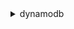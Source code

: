 <details><summary>dynamodb</summary><blockquote>

- **<details><summary>batch-execute-statement</summary><blockquote>**

  * --statements
  * --cli-input-json
  * --cli-input-yaml
  * --generate-cli-skeleton


- **<details><summary>batch-get-item</summary><blockquote>**

  * --request-items
  * --return-consumed-capacity
  * --cli-input-json
  * --cli-input-yaml
  * --generate-cli-skeleton


- **<details><summary>batch-write-item</summary><blockquote>**

  * --request-items
  * --return-consumed-capacity
  * --return-item-collection-metrics
  * --cli-input-json
  * --cli-input-yaml
  * --generate-cli-skeleton


- **<details><summary>create-backup</summary><blockquote>**

  * --table-name
  * --backup-name
  * --cli-input-json
  * --cli-input-yaml
  * --generate-cli-skeleton


- **<details><summary>create-global-table</summary><blockquote>**

  * --global-table-name
  * --replication-group
  * --cli-input-json
  * --cli-input-yaml
  * --generate-cli-skeleton


- **<details><summary>create-table</summary><blockquote>**

  * --attribute-definitions
  * --table-name
  * --key-schema
  * --local-secondary-indexes
  * --global-secondary-indexes
  * --billing-mode
  * --provisioned-throughput
  * --stream-specification
  * --sse-specification
  * --tags
  * --cli-input-json
  * --cli-input-yaml
  * --generate-cli-skeleton


- **<details><summary>delete-backup</summary><blockquote>**

  * --backup-arn
  * --cli-input-json
  * --cli-input-yaml
  * --generate-cli-skeleton


- **<details><summary>delete-item</summary><blockquote>**

  * --table-name
  * --key
  * --expected
  * --conditional-operator
  * --return-values
  * --return-consumed-capacity
  * --return-item-collection-metrics
  * --condition-expression
  * --expression-attribute-names
  * --expression-attribute-values
  * --cli-input-json
  * --cli-input-yaml
  * --generate-cli-skeleton


- **<details><summary>delete-table</summary><blockquote>**

  * --table-name
  * --cli-input-json
  * --cli-input-yaml
  * --generate-cli-skeleton


- **<details><summary>describe-backup</summary><blockquote>**

  * --backup-arn
  * --cli-input-json
  * --cli-input-yaml
  * --generate-cli-skeleton


- **<details><summary>describe-continuous-backups</summary><blockquote>**

  * --table-name
  * --cli-input-json
  * --cli-input-yaml
  * --generate-cli-skeleton


- **<details><summary>describe-contributor-insights</summary><blockquote>**

  * --table-name
  * --index-name
  * --cli-input-json
  * --cli-input-yaml
  * --generate-cli-skeleton


- **<details><summary>describe-endpoints</summary><blockquote>**

  * --cli-input-json
  * --cli-input-yaml
  * --generate-cli-skeleton


- **<details><summary>describe-export</summary><blockquote>**

  * --export-arn
  * --cli-input-json
  * --cli-input-yaml
  * --generate-cli-skeleton


- **<details><summary>describe-global-table</summary><blockquote>**

  * --global-table-name
  * --cli-input-json
  * --cli-input-yaml
  * --generate-cli-skeleton


- **<details><summary>describe-global-table-settings</summary><blockquote>**

  * --global-table-name
  * --cli-input-json
  * --cli-input-yaml
  * --generate-cli-skeleton


- **<details><summary>describe-kinesis-streaming-destination</summary><blockquote>**

  * --table-name
  * --cli-input-json
  * --cli-input-yaml
  * --generate-cli-skeleton


- **<details><summary>describe-limits</summary><blockquote>**

  * --cli-input-json
  * --cli-input-yaml
  * --generate-cli-skeleton


- **<details><summary>describe-table</summary><blockquote>**

  * --table-name
  * --cli-input-json
  * --cli-input-yaml
  * --generate-cli-skeleton


- **<details><summary>describe-table-replica-auto-scaling</summary><blockquote>**

  * --table-name
  * --cli-input-json
  * --cli-input-yaml
  * --generate-cli-skeleton


- **<details><summary>describe-time-to-live</summary><blockquote>**

  * --table-name
  * --cli-input-json
  * --cli-input-yaml
  * --generate-cli-skeleton


- **<details><summary>disable-kinesis-streaming-destination</summary><blockquote>**

  * --table-name
  * --stream-arn
  * --cli-input-json
  * --cli-input-yaml
  * --generate-cli-skeleton


- **<details><summary>enable-kinesis-streaming-destination</summary><blockquote>**

  * --table-name
  * --stream-arn
  * --cli-input-json
  * --cli-input-yaml
  * --generate-cli-skeleton


- **<details><summary>execute-statement</summary><blockquote>**

  * --statement
  * --parameters
  * --consistent-read
  * --no-consistent-read
  * --next-token
  * --cli-input-json
  * --cli-input-yaml
  * --generate-cli-skeleton


- **<details><summary>execute-transaction</summary><blockquote>**

  * --transact-statements
  * --client-request-token
  * --cli-input-json
  * --cli-input-yaml
  * --generate-cli-skeleton


- **<details><summary>export-table-to-point-in-time</summary><blockquote>**

  * --table-arn
  * --export-time
  * --client-token
  * --s3-bucket
  * --s3-bucket-owner
  * --s3-prefix
  * --s3-sse-algorithm
  * --s3-sse-kms-key-id
  * --export-format
  * --cli-input-json
  * --cli-input-yaml
  * --generate-cli-skeleton


- **<details><summary>get-item</summary><blockquote>**

  * --table-name
  * --key
  * --attributes-to-get
  * --consistent-read
  * --no-consistent-read
  * --return-consumed-capacity
  * --projection-expression
  * --expression-attribute-names
  * --cli-input-json
  * --cli-input-yaml
  * --generate-cli-skeleton


- **<details><summary>help</summary><blockquote>**

  * 


- **<details><summary>list-backups</summary><blockquote>**

  * --table-name
  * --time-range-lower-bound
  * --time-range-upper-bound
  * --backup-type
  * --cli-input-json
  * --cli-input-yaml
  * --starting-token
  * --page-size
  * --max-items
  * --generate-cli-skeleton


- **<details><summary>list-contributor-insights</summary><blockquote>**

  * --table-name
  * --next-token
  * --max-results
  * --cli-input-json
  * --cli-input-yaml
  * --generate-cli-skeleton


- **<details><summary>list-exports</summary><blockquote>**

  * --table-arn
  * --max-results
  * --next-token
  * --cli-input-json
  * --cli-input-yaml
  * --generate-cli-skeleton


- **<details><summary>list-global-tables</summary><blockquote>**

  * --exclusive-start-global-table-name
  * --limit
  * --region-name
  * --cli-input-json
  * --cli-input-yaml
  * --generate-cli-skeleton


- **<details><summary>list-tables</summary><blockquote>**

  * --cli-input-json
  * --cli-input-yaml
  * --starting-token
  * --page-size
  * --max-items
  * --generate-cli-skeleton


- **<details><summary>list-tags-of-resource</summary><blockquote>**

  * --resource-arn
  * --cli-input-json
  * --cli-input-yaml
  * --starting-token
  * --max-items
  * --generate-cli-skeleton


- **<details><summary>put-item</summary><blockquote>**

  * --table-name
  * --item
  * --expected
  * --return-values
  * --return-consumed-capacity
  * --return-item-collection-metrics
  * --conditional-operator
  * --condition-expression
  * --expression-attribute-names
  * --expression-attribute-values
  * --cli-input-json
  * --cli-input-yaml
  * --generate-cli-skeleton


- **<details><summary>query</summary><blockquote>**

  * --table-name
  * --index-name
  * --select
  * --attributes-to-get
  * --consistent-read
  * --no-consistent-read
  * --key-conditions
  * --query-filter
  * --conditional-operator
  * --scan-index-forward
  * --no-scan-index-forward
  * --return-consumed-capacity
  * --projection-expression
  * --filter-expression
  * --key-condition-expression
  * --expression-attribute-names
  * --expression-attribute-values
  * --cli-input-json
  * --cli-input-yaml
  * --starting-token
  * --page-size
  * --max-items
  * --generate-cli-skeleton


- **<details><summary>restore-table-from-backup</summary><blockquote>**

  * --target-table-name
  * --backup-arn
  * --billing-mode-override
  * --global-secondary-index-override
  * --local-secondary-index-override
  * --provisioned-throughput-override
  * --sse-specification-override
  * --cli-input-json
  * --cli-input-yaml
  * --generate-cli-skeleton


- **<details><summary>restore-table-to-point-in-time</summary><blockquote>**

  * --source-table-arn
  * --source-table-name
  * --target-table-name
  * --use-latest-restorable-time
  * --no-use-latest-restorable-time
  * --restore-date-time
  * --billing-mode-override
  * --global-secondary-index-override
  * --local-secondary-index-override
  * --provisioned-throughput-override
  * --sse-specification-override
  * --cli-input-json
  * --cli-input-yaml
  * --generate-cli-skeleton


- **<details><summary>scan</summary><blockquote>**

  * --table-name
  * --index-name
  * --attributes-to-get
  * --select
  * --scan-filter
  * --conditional-operator
  * --return-consumed-capacity
  * --total-segments
  * --segment
  * --projection-expression
  * --filter-expression
  * --expression-attribute-names
  * --expression-attribute-values
  * --consistent-read
  * --no-consistent-read
  * --cli-input-json
  * --cli-input-yaml
  * --starting-token
  * --page-size
  * --max-items
  * --generate-cli-skeleton


- **<details><summary>tag-resource</summary><blockquote>**

  * --resource-arn
  * --tags
  * --cli-input-json
  * --cli-input-yaml
  * --generate-cli-skeleton


- **<details><summary>transact-get-items</summary><blockquote>**

  * --transact-items
  * --return-consumed-capacity
  * --cli-input-json
  * --cli-input-yaml
  * --generate-cli-skeleton


- **<details><summary>transact-write-items</summary><blockquote>**

  * --transact-items
  * --return-consumed-capacity
  * --return-item-collection-metrics
  * --client-request-token
  * --cli-input-json
  * --cli-input-yaml
  * --generate-cli-skeleton


- **<details><summary>untag-resource</summary><blockquote>**

  * --resource-arn
  * --tag-keys
  * --cli-input-json
  * --cli-input-yaml
  * --generate-cli-skeleton


- **<details><summary>update-continuous-backups</summary><blockquote>**

  * --table-name
  * --point-in-time-recovery-specification
  * --cli-input-json
  * --cli-input-yaml
  * --generate-cli-skeleton


- **<details><summary>update-contributor-insights</summary><blockquote>**

  * --table-name
  * --index-name
  * --contributor-insights-action
  * --cli-input-json
  * --cli-input-yaml
  * --generate-cli-skeleton


- **<details><summary>update-global-table</summary><blockquote>**

  * --global-table-name
  * --replica-updates
  * --cli-input-json
  * --cli-input-yaml
  * --generate-cli-skeleton


- **<details><summary>update-global-table-settings</summary><blockquote>**

  * --global-table-name
  * --global-table-billing-mode
  * --global-table-provisioned-write-capacity-units
  * --global-table-provisioned-write-capacity-auto-scaling-settings-update
  * --global-table-global-secondary-index-settings-update
  * --replica-settings-update
  * --cli-input-json
  * --cli-input-yaml
  * --generate-cli-skeleton


- **<details><summary>update-item</summary><blockquote>**

  * --table-name
  * --key
  * --attribute-updates
  * --expected
  * --conditional-operator
  * --return-values
  * --return-consumed-capacity
  * --return-item-collection-metrics
  * --update-expression
  * --condition-expression
  * --expression-attribute-names
  * --expression-attribute-values
  * --cli-input-json
  * --cli-input-yaml
  * --generate-cli-skeleton


- **<details><summary>update-table</summary><blockquote>**

  * --attribute-definitions
  * --table-name
  * --billing-mode
  * --provisioned-throughput
  * --global-secondary-index-updates
  * --stream-specification
  * --sse-specification
  * --replica-updates
  * --cli-input-json
  * --cli-input-yaml
  * --generate-cli-skeleton


- **<details><summary>update-table-replica-auto-scaling</summary><blockquote>**

  * --global-secondary-index-updates
  * --table-name
  * --provisioned-write-capacity-auto-scaling-update
  * --replica-updates
  * --cli-input-json
  * --cli-input-yaml
  * --generate-cli-skeleton


- **<details><summary>update-time-to-live</summary><blockquote>**

  * --table-name
  * --time-to-live-specification
  * --cli-input-json
  * --cli-input-yaml
  * --generate-cli-skeleton


- **<details><summary>wait</summary><blockquote>**

  * 


- **<details><summary>wizard</summary><blockquote>**

  * 


</blockquote></details>
</blockquote></details>
</blockquote></details>
</blockquote></details>
</blockquote></details>
</blockquote></details>
</blockquote></details>
</blockquote></details>
</blockquote></details>
</blockquote></details>
</blockquote></details>
</blockquote></details>
</blockquote></details>
</blockquote></details>
</blockquote></details>
</blockquote></details>
</blockquote></details>
</blockquote></details>
</blockquote></details>
</blockquote></details>
</blockquote></details>
</blockquote></details>
</blockquote></details>
</blockquote></details>
</blockquote></details>
</blockquote></details>
</blockquote></details>
</blockquote></details>
</blockquote></details>
</blockquote></details>
</blockquote></details>
</blockquote></details>
</blockquote></details>
</blockquote></details>
</blockquote></details>
</blockquote></details>
</blockquote></details>
</blockquote></details>
</blockquote></details>
</blockquote></details>
</blockquote></details>
</blockquote></details>
</blockquote></details>
</blockquote></details>
</blockquote></details>
</blockquote></details>
</blockquote></details>
</blockquote></details>
</blockquote></details>
</blockquote></details>
</blockquote></details>
</blockquote></details>
</blockquote></details>
</blockquote></details>
